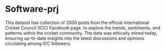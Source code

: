 # Software-prj
This dataset has collection of 2000 posts from the official International Cricket Council (ICC) Facebook page. to explore the trends, sentiments, and patterns within the cricket community. The data was ethically mined today, ensuring up-to-date insights into the latest discussions and opinions circulating among ICC followers.
